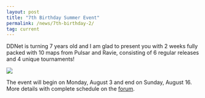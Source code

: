 ```yaml
---
layout: post
title: "7th Birthday Summer Event"
permalink: /news/7th-birthday-2/
tag: current
---
```


DDNet is turning 7 years old and I am glad to present you with 2 weeks fully packed with 10 maps from Pulsar and Ravie, consisting of 6 regular releases and 4 unique tournaments!

[<img class="demo" src="/7thbirthday2.png" />](//forum.ddnet.tw/viewtopic.php?f=33&t=6953)

The event will begin on Monday, August 3 and end on Sunday, August 16.
More details with complete schedule on the [forum](//forum.ddnet.tw/viewtopic.php?f=33&t=6953).
